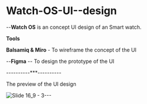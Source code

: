 # Watch-OS-UI--design

--**Watch OS** is an concept UI design of an Smart watch.

**Tools**

**Balsamiq & Miro** - To wireframe the concept of the UI

--**Figma** -- To design the prototype of the UI

----------***----------

The preview of the UI design

![Slide 16_9 - 3---](https://user-images.githubusercontent.com/81346813/161397448-38e08eea-c8fa-42df-bbb6-038c9627e671.png)
